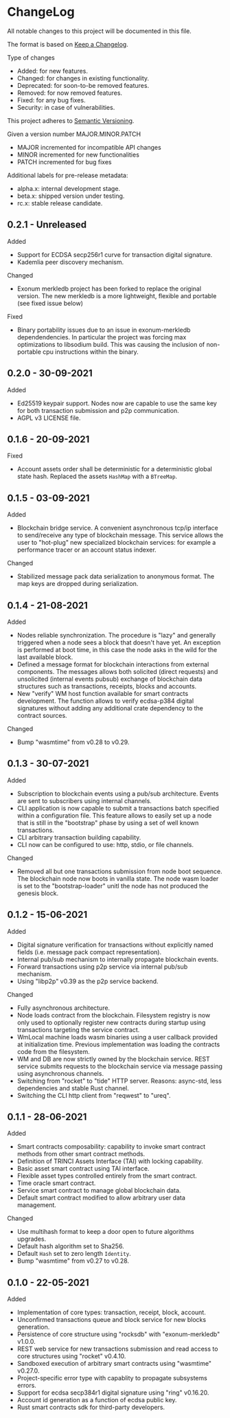 ChangeLog
=========

All notable changes to this project will be documented in this file.

The format is based on [Keep a Changelog](http://keepachangelog.com).

Type of changes

* Added: for new features.
* Changed: for changes in existing functionality.
* Deprecated: for soon-to-be removed features.
* Removed: for now removed features.
* Fixed: for any bug fixes.
* Security: in case of vulnerabilities.

This project adheres to [Semantic Versioning](http://semver.org).

Given a version number MAJOR.MINOR.PATCH
* MAJOR incremented for incompatible API changes
* MINOR incremented for new functionalities
* PATCH incremented for bug fixes

Additional labels for pre-release metadata:
* alpha.x: internal development stage.
* beta.x: shipped version under testing.
* rc.x: stable release candidate.


0.2.1 - Unreleased
------------------

Added

* Support for ECDSA secp256r1 curve for transaction digital signature.
* Kademlia peer discovery mechanism.

Changed

* Exonum merkledb project has been forked to replace the original version.
  The new merkledb is a more lightweight, flexible and portable (see fixed issue
  below)

Fixed

* Binary portability issues due to an issue in exonum-merkledb dependendencies.
  In particular the project was forcing max optimizations to libsodium build.
  This was causing the inclusion of non-portable cpu instructions within the
  binary.


0.2.0 - 30-09-2021
------------------

Added

* Ed25519 keypair support. Nodes now are capable to use the same key for both
  transaction submission and p2p communication.
* AGPL v3 LICENSE file.


0.1.6 - 20-09-2021
------------------

Fixed

* Account assets order shall be deterministic for a deterministic global state
  hash. Replaced the assets `HashMap` with a `BTreeMap`.


0.1.5 - 03-09-2021
------------------

Added

* Blockchain bridge service. A convenient asynchronous tcp/ip interface to
  send/receive any type of blockchain message.
  This service allows the user to "hot-plug" new specialized blockchain
  services: for example a performance tracer or an account status indexer.

Changed

* Stabilized message pack data serialization to anonymous format.
  The map keys are dropped during serialization.


0.1.4 - 21-08-2021
------------------

Added

* Nodes reliable synchronization. The procedure is "lazy" and generally
  triggered when a node sees a block that doesn't have yet. An exception is
  performed at boot time, in this case the node asks in the wild for the last
  available block.
* Defined a message format for blockchain interactions from external components.
  The messages allows both solicited (direct requests) and unsolicited (internal
  events pubsub) exchange of blockchain data structures such as transactions,
  receipts, blocks and accounts.
* New "verify" WM host function available for smart contracts development.
  The function allows to verify ecdsa-p384 digital signatures without adding
  any additional crate dependency to the contract sources.

Changed

* Bump "wasmtime" from v0.28 to v0.29.


0.1.3 - 30-07-2021
------------------

Added

* Subscription to blockchain events using a pub/sub architecture.
  Events are sent to subscribers using internal channels.
* CLI application is now capable to submit a transactions batch specified within
  a configuration file. This feature allows to easily set up a node that is
  still in the "bootstrap" phase by using a set of well known transactions.
* CLI arbitrary transaction building capability.
* CLI now can be configured to use: http, stdio, or file channels.

Changed

* Removed all but one transactions submission from node boot sequence. The
  blockchain node now boots in vanilla state. The node wasm loader is set to
  the "bootstrap-loader" unitl the node has not produced the genesis block.


0.1.2 - 15-06-2021
------------------

Added

* Digital signature verification for transactions without explicitly named
  fields (i.e. message pack compact representation).
* Internal pub/sub mechanism to internally propagate blockchain events.
* Forward transactions using p2p service via internal pub/sub mechanism.
* Using "libp2p" v0.39 as the p2p service backend.

Changed

* Fully asynchronous architecture.
* Node loads contract from the blockchain. Filesystem registry is now only used
  to optionally register new contracts during startup using transactions targeting
  the service contract.
* WmLocal machine loads wasm binaries using a user callback provided at
  initialization time. Previous implementation was loading the contracts
  code from the filesystem.
* WM and DB are now strictly owned by the blockchain service. REST service
  submits requests to the blockchain service via message passing using
  asynchronous channels.
* Switching from "rocket" to "tide" HTTP server. Reasons: async-std, less
  dependencies and stable Rust channel.
* Switching the CLI http client from "reqwest" to "ureq".


0.1.1 - 28-06-2021
------------------

Added

* Smart contracts composability: capability to invoke smart contract methods
  from other smart contract methods.
* Definition of TRINCI Assets Interface (TAI) with locking capability.
* Basic asset smart contract using TAI interface.
* Flexible asset types controlled entirely from the smart contract.
* Time oracle smart contract.
* Service smart contract to manage global blockchain data.
* Default smart contract modified to allow arbitrary user data management.

Changed

* Use multihash format to keep a door open to future algorithms upgrades.
* Default hash algorithm set to Sha256.
* Default `Hash` set to zero length `Identity`.
* Bump "wasmtime" from v0.27 to v0.28.


0.1.0 - 22-05-2021
------------------

Added

* Implementation of core types: transaction, receipt, block, account.
* Unconfirmed transactions queue and block service for new blocks generation.
* Persistence of core structure using "rocksdb" with "exonum-merkledb" v1.0.0.
* REST web service for new transactions submission and read access to core
  structures using "rocket" v0.4.10.
* Sandboxed execution of arbitrary smart contracts using "wasmtime" v0.27.0.
* Project-specific error type with capablity to propagate subsystems errors.
* Support for ecdsa secp384r1 digital signature using "ring" v0.16.20.
* Account id generation as a function of ecdsa public key.
* Rust smart contracts sdk for third-party developers.
